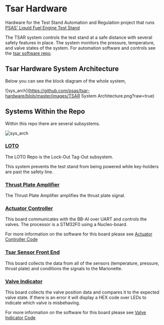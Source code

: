 # Tsar Hardware
Hardware for the Test Stand Automation and Regulation project that runs [PSAS' Liquid Fuel Engine Test Stand](https://github.com/psas/liquid-engine-test-stand)

The TSAR system controls the test stand at a safe distance with several safety features in place. The system monitors the pressure, temperature, and valve states of the system. For automation software and controls see the [tsar software repo](https://github.com/psas/tsar-software). 

## Tsar Hardware System Architecture 

Below you can see the block diagram of the whole system,

![sys_arch](https://github.com/psas/tsar-hardware/blob/master/images/TSAR System Architecture.png?raw=true)

## Systems Within the Repo

Within this repo there are several subsystems.

![sys_arch](https://github.com/psas/tsar-hardware/blob/master/images/TSAR%20System%20Architecture_repo.png?raw=true)

### [LOTO](https://github.com/psas/tsar-hardware/tree/master/LOTO)

The LOTO Repo is the Lock-Out Tag-Out subsystem.

This system prevents the test stand from being powered while key-holders are past the safety line. 


### [Thrust Plate Amplifier](https://github.com/psas/tsar-hardware/tree/master/Thrust%20Plate%20Amplifier)

The Thrust Plate Amplifier amplifies the thrust plate signal.


### [Actuator Controller](https://github.com/psas/tsar-hardware/tree/master/actuator-controller)

This board communicates with the BB-AI over UART and controls the valves. The processor is a STM32F0 using a Nucleo-board. 

For more information on the software for this board please see [Actuator Controller Code](https://github.com/psas/tsar-software/tree/master/actuator-controller)

### [Tsar Sensor Front End](https://github.com/psas/tsar-hardware/tree/master/tsar_SensorFrontEnd)

This board collects the data from all of the sensors (temperature, pressure, thrust plate) and conditions the signals to the Marionette. 

### [Valve Indicator](https://github.com/psas/tsar-hardware/tree/master/valve_indicator)

This board collects the valve position data and compares it to the expected valve state. If there is an error it will display a HEX code over LEDs to indicate which valve is misbehaving. 

For more information on the software for this board please see [Valve Indicator Code](https://github.com/psas/tsar-software)
